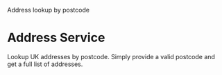 Address lookup by postcode

# Address Service

Lookup UK addresses by postcode. Simply provide a valid postcode and get a full list of addresses.

